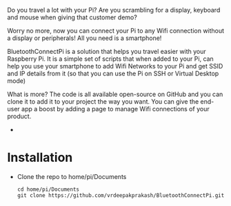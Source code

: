 Do you travel a lot with your Pi?
Are you scrambling for a display, keyboard and mouse when giving that customer demo?

Worry no more, now you can connect your Pi to any Wifi connection without a display or peripherals! All you need is a smartphone!

BluetoothConnectPi is a solution that helps you travel easier with your Raspberry Pi. It is a simple set of scripts that when added to your Pi, can help you use your smartphone to add Wifi Networks to your Pi and get SSID and IP details from it (so that you can use the Pi on SSH or Virtual Desktop mode)

What is more? The code is all available open-source on GitHub and you can clone it to add it to your project the way you want. You can give the end-user app a boost by adding a page to manage Wifi connections of your product.

  - 

# Installation

  - Clone the repo to home/pi/Documents
    ``` 
    cd home/pi/Documents
    git clone https://github.com/vrdeepakprakash/BluetoothConnectPi.git
    ```